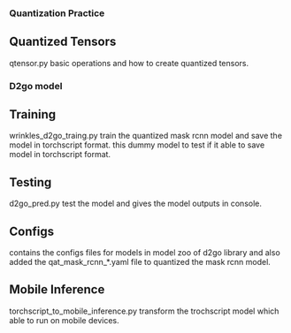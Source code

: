 ### Quantization Practice

## Quantized Tensors 
qtensor.py basic operations and how to create quantized tensors.


### D2go model

## Training

wrinkles_d2go_traing.py train the quantized mask rcnn model and save the model in torchscript format. this dummy model to test if it able to save model in torchscript format.

## Testing 

d2go_pred.py test the model and gives the model outputs in console.

## Configs
contains the configs files for models in model zoo of d2go library and also added the qat_mask_rcnn_*.yaml file to quantized the mask rcnn model.

## Mobile Inference
torchscript_to_mobile_inference.py transform the trochscript model which able to run on mobile devices.
